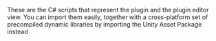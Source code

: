  
These are the C# scripts that represent the plugin and the plugin editor view. You can import them easily, together with a cross-platform set of precompiled dynamic libraries by importing the Unity Asset Package instead
